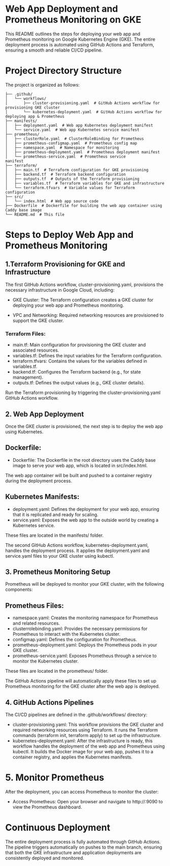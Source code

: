 # Web App Deployment and Prometheus Monitoring on GKE
This README outlines the steps for deploying your web app and Prometheus monitoring on Google Kubernetes Engine (GKE). The entire deployment process is automated using GitHub Actions and Terraform, ensuring a smooth and reliable CI/CD pipeline.

# Project Directory Structure
The project is organized as follows:

```
├── .github/
│   └── workflows/
│       ├── cluster-provisioning.yaml  # GitHub Actions workflow for provisioning GKE cluster
│       └── kubernetes-deployment.yaml  # GitHub Actions workflow for deploying app & Prometheus
├── manifests/
│   ├── deployment.yaml  # Web app Kubernetes deployment manifest
│   └── service.yaml  # Web app Kubernetes service manifest
├── prometheus/
│   ├── clusterRole.yaml  # ClusterRoleBinding for Prometheus
│   ├── prometheus-configmap.yaml  # Prometheus config map
│   ├── namespace.yaml  # Namespace for monitoring
│   ├── prometheus-deployment.yaml  # Prometheus deployment manifest
│   └── prometheus-service.yaml  # Prometheus service 
manifest
├── terraform/
│   ├── main.tf  # Terraform configuration for GKE provisioning
│   ├── backend.tf  # Terraform backend configuration
│   ├── outputs.tf  # Outputs of the Terraform provisioning
│   ├── variables.tf  # Terraform variables for GKE and infrastructure
│   └── terraform.tfvars  # Variable values for Terraform configuration
├── src/
│   └── index.html  # Web app source code
├── Dockerfile  # Dockerfile for building the web app container using Caddy base image
└── README.md  # This file
```

# Steps to Deploy Web App and Prometheus Monitoring
## 1.Terraform Provisioning for GKE and Infrastructure
The first GitHub Actions workflow, cluster-provisioning.yaml, provisions the necessary infrastructure in Google Cloud, including:

   * GKE Cluster: The Terraform configuration creates a GKE cluster for deploying your web app and Prometheus monitoring.

   * VPC and Networking: Required networking resources are provisioned to support the GKE cluster.
### Terraform Files:
* main.tf: Main configuration for provisioning the GKE cluster and associated resources.
* variables.tf: Defines the input variables for the Terraform configuration.
* terraform.tfvars: Contains the values for the variables defined in variables.tf.
* backend.tf: Configures the Terraform backend (e.g., for state management).
* outputs.tf: Defines the output values (e.g., GKE cluster details).

Run the Terraform provisioning by triggering the cluster-provisioning.yaml GitHub Actions workflow.

## 2. Web App Deployment
Once the GKE cluster is provisioned, the next step is to deploy the web app using Kubernetes.

## Dockerfile:
* Dockerfile: The Dockerfile in the root directory uses the Caddy base image to serve your web app, which is located in src/index.html.

The web app container will be built and pushed to a container registry during the deployment process.

## Kubernetes Manifests:
* deployment.yaml: Defines the deployment for your web app, ensuring that it is replicated and ready for scaling.
* service.yaml: Exposes the web app to the outside world by creating a Kubernetes service.

These files are located in the manifests/ folder.

The second GitHub Actions workflow, kubernetes-deployment.yaml, handles the deployment process. It applies the deployment.yaml and service.yaml files to your GKE cluster using kubectl.

## 3. Prometheus Monitoring Setup
Prometheus will be deployed to monitor your GKE cluster, with the following components:

## Prometheus Files:
* namespace.yaml: Creates the monitoring namespace for Prometheus and related resources.
* clusterrolebinding.yaml: Provides the necessary permissions for Prometheus to interact with the Kubernetes cluster.
* configmap.yaml: Defines the configuration for Prometheus.
* prometheus-deployment.yaml: Deploys the Prometheus pods in your GKE cluster.
* prometheus-service.yaml: Exposes Prometheus through a service to monitor the Kubernetes cluster.

These files are located in the prometheus/ folder.

The GitHub Actions pipeline will automatically apply these files to set up Prometheus monitoring for the GKE cluster after the web app is deployed.

## 4. GitHub Actions Pipelines
The CI/CD pipelines are defined in the .github/workflows/ directory:

* cluster-provisioning.yaml: This workflow provisions the GKE cluster and required networking resources using Terraform. It runs the Terraform commands (terraform init, terraform apply) to set up the infrastructure.
* kubernetes-deployment.yaml: After the infrastructure is ready, this workflow handles the deployment of the web app and Prometheus using kubectl. It builds the Docker image for your web app, pushes it to a container registry, and applies the Kubernetes manifests.

# 5. Monitor Prometheus
After the deployment, you can access Prometheus to monitor the cluster:

* Access Prometheus: Open your browser and navigate to http://<Prometheus-EXTERNAL-IP>:9090 to view the Prometheus dashboard.

# Continuous Deployment
The entire deployment process is fully automated through GitHub Actions. The pipeline triggers automatically on pushes to the main branch, ensuring that both the GKE infrastructure and application deployments are consistently deployed and monitored.
